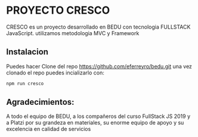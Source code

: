 # PROYECTO CRESCO
CRESCO es un proyecto desarrollado en BEDU con tecnologia FULLSTACK JavaScript. utilizamos metodologia MVC y Framework

## Instalacion

Puedes hacer Clone del repo https://github.com/eferreyro/bedu.git
una vez clonado el repo puedes incializarlo con: 
```bash
npm run cresco
```


## Agradecimientos:
A todo el equipo de BEDU, a los compañeros del curso FullStack JS 2019 y a Platzi por su grandeza en materiales, su enorme equipo de apoyo y su excelencia en calidad de servicios
